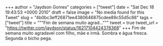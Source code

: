 
+++
author = "Jaydson Gomes"
categories = ["tweet"]
date = "Sat Dec 18 19:43:53 +0000 2010"
draft = false
image = "No media found for this Tweet"
slug = "4b0bc3eff26871ee4380646875cdee89c55d5c88"
tags = ["tweet"]
title = """Fim de semana muito agrad..."""
tweet = true
tweet_url = "https://twitter.com/jaydson/status/16217104424378368"
+++
Fim de semana muito agradavel com filho, mãe e irmã. Sombra e água fresca. Segunda o bicho pega.

